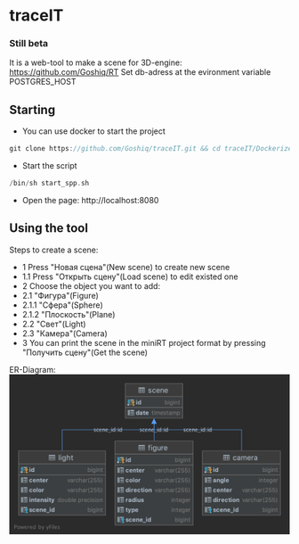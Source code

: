 # traceIT
### Still beta

It is a web-tool to make a scene for 3D-engine: https://github.com/Goshiq/RT
Set db-adress at the evironment variable POSTGRES_HOST

## Starting
- You can use docker to start the project
```C
git clone https://github.com/Goshiq/traceIT.git && cd traceIT/Dockerize
```
- Start the script
```C
/bin/sh start_spp.sh
```
- Open the page:
http://localhost:8080

## Using the tool
Steps to create a scene:
- 1 Press "Новая сцена"(New scene) to create new scene
- 1.1 Press "Открыть сцену"(Load scene) to edit existed one
- 2 Choose the object you want to add:
- 2.1 "Фигура"(Figure)
- 2.1.1 "Сфера"(Sphere)
- 2.1.2 "Плоскость"(Plane)
- 2.2 "Свет"(Light)
- 2.3 "Камера"(Camera)
- 3 You can print the scene in the miniRT project format by pressing "Получить сцену"(Get the scene) 

ER-Diagram:
![Class Diagram](https://github.com/Goshiq/traceIT/blob/main/ER-Diagram.png)
